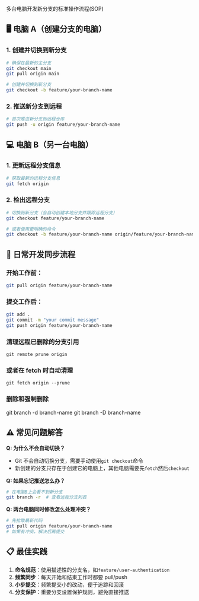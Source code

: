 多台电脑开发新分支的标准操作流程(SOP)

## 🖥️ **电脑 A（创建分支的电脑）**

### 1. 创建并切换到新分支

```bash
# 确保在最新的主分支
git checkout main
git pull origin main

# 创建并切换到新分支
git checkout -b feature/your-branch-name
```

### 2. 推送新分支到远程

```bash
# 首次推送新分支到远程仓库
git push -u origin feature/your-branch-name
```

## 💻 **电脑 B（另一台电脑）**

### 1. 更新远程分支信息

```bash
# 获取最新的远程分支信息
git fetch origin
```

### 2. 检出远程分支

```bash
# 切换到新分支（会自动创建本地分支并跟踪远程分支）
git checkout feature/your-branch-name

# 或者使用更明确的命令
git checkout -b feature/your-branch-name origin/feature/your-branch-name
```

## 🔄 **日常开发同步流程**

### 开始工作前：

```bash
git pull origin feature/your-branch-name
```

### 提交工作后：

```bash
git add .
git commit -m "your commit message"
git push origin feature/your-branch-name
```

### 清理远程已删除的分支引用

`git remote prune origin`

### 或者在 fetch 时自动清理

`git fetch origin --prune`

### 删除和强制删除

git branch -d branch-name
git branch -D branch-name

## ⚠️ **常见问题解答**

**Q: 为什么不会自动切换？**

- Git 不会自动切换分支，需要手动使用`git checkout`命令
- 新创建的分支只存在于创建它的电脑上，其他电脑需要先`fetch`然后`checkout`

**Q: 如果忘记推送怎么办？**

```bash
# 在电脑B上会看不到新分支
git branch -r  # 查看远程分支列表
```

**Q: 两台电脑同时修改怎么处理冲突？**

```bash
# 先拉取最新代码
git pull origin feature/your-branch-name
# 如果有冲突，解决后再提交
```

## 📋 **最佳实践**

1. **命名规范**：使用描述性的分支名，如`feature/user-authentication`
2. **频繁同步**：每天开始和结束工作时都要 pull/push
3. **小步提交**：频繁提交小的改动，便于追踪和回滚
4. **分支保护**：重要分支设置保护规则，避免直接推送

